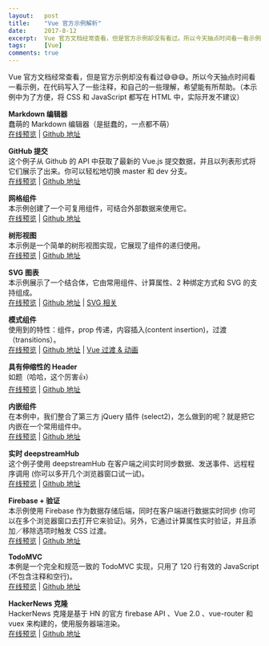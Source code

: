 ```yaml
---
layout:   post
title:    "Vue 官方示例解析"
date:     2017-8-12
excerpt:  Vue 官方文档经常查看，但是官方示例却没有看过。所以今天抽点时间看一看示例，在代码写入了一些注释，和自己的一些理解，希望能有所帮助。（本示例中为了方便，将 CSS 和 JavaScript 都写在 HTML 中，实际开发不建议）
tags:     [Vue]
comments: true
---
```


Vue 官方文档经常查看，但是官方示例却没有看过😅😅😅。所以今天抽点时间看一看示例，在代码写入了一些注释，和自己的一些理解，希望能有所帮助。（本示例中为了方便，将 CSS 和 JavaScript 都写在 HTML 中，实际开发不建议）

**Markdown 编辑器**  
蠢萌的 Markdown 编辑器（是挺蠢的，一点都不萌）  
[在线预览](/online/Vue-official-example/markdown.html) | 
[Github 地址](https://github.com/zouyongzou/zouyongzou.github.io/blob/master/online/Vue-official-example/markdown.html)

**GitHub 提交**  
这个例子从 Github 的 API 中获取了最新的 Vue.js 提交数据，并且以列表形式将它们展示了出来。你可以轻松地切换 master 和 dev 分支。  
[在线预览](/online/Vue-official-example/github-commit.html) | 
[Github 地址](https://github.com/zouyongzou/zouyongzou.github.io/blob/master/online/Vue-official-example/github-commit.html)

**网格组件**  
本示例创建了一个可复用组件，可结合外部数据来使用它。  
[在线预览](/online/Vue-official-example/grid.html) | 
[Github 地址](https://github.com/zouyongzou/zouyongzou.github.io/blob/master/online/Vue-official-example/grid.html)

**树形视图**  
本示例是一个简单的树形视图实现，它展现了组件的递归使用。  
[在线预览](/online/Vue-official-example/tree.html) | 
[Github 地址](https://github.com/zouyongzou/zouyongzou.github.io/blob/master/online/Vue-official-example/tree.html)

**SVG 图表**  
本示例展示了一个结合体，它由常用组件、计算属性、2 种绑定方式和 SVG 的支持组成。  
[在线预览](/online/Vue-official-example/svg.html) | 
[Github 地址](https://github.com/zouyongzou/zouyongzou.github.io/blob/master/online/Vue-official-example/svg.html) | 
[SVG 相关](https://developer.mozilla.org/en-US/docs/Web/SVG)

**模式组件**  
使用到的特性：组件，prop 传递，内容插入(content insertion)，过渡（transitions）。  
[在线预览](/online/Vue-official-example/modal.html) | 
[Github 地址](https://github.com/zouyongzou/zouyongzou.github.io/blob/master/online/Vue-official-example/modal.html) | 
[Vue 过渡 & 动画](https://cn.vuejs.org/v2/guide/transitions.html)

**具有伸缩性的 Header**  
如题（哈哈，这个厉害👍）  
[在线预览](/online/Vue-official-example/elastic-header.html) | 
[Github 地址](https://github.com/zouyongzou/zouyongzou.github.io/blob/master/online/Vue-official-example/elastic-header.html)

**内嵌组件**  
在本例中，我们整合了第三方 jQuery 插件 (select2)，怎么做到的呢？就是把它内嵌在一个常用组件中。  
[在线预览](/online/Vue-official-example/select2.html) | 
[Github 地址](https://github.com/zouyongzou/zouyongzou.github.io/blob/master/online/Vue-official-example/select2.html)

**实时 deepstreamHub**  
这个例子使用 deepstreamHub 在客户端之间实时同步数据、发送事件、远程程序调用 (你可以多开几个浏览器窗口试一试)。  
[在线预览](/online/Vue-official-example/select2.html) | 
[Github 地址](https://github.com/zouyongzou/zouyongzou.github.io/blob/master/online/Vue-official-example/select2.html)

**Firebase + 验证**  
本示例使用 Firebase 作为数据存储后端，同时在客户端进行数据实时同步 (你可以在多个浏览器窗口去打开它来验证)。另外，它通过计算属性实时验证，并且添加／移除选项时触发 CSS 过渡。  
[在线预览](/online/Vue-official-example/select2.html) | 
[Github 地址](https://github.com/zouyongzou/zouyongzou.github.io/blob/master/online/Vue-official-example/select2.html)

**TodoMVC**  
本例是一个完全和规范一致的 TodoMVC 实现，只用了 120 行有效的 JavaScript (不包含注释和空行)。  
[在线预览](/online/Vue-official-example/select2.html) | 
[Github 地址](https://github.com/zouyongzou/zouyongzou.github.io/blob/master/online/Vue-official-example/select2.html)

**HackerNews 克隆**  
HackerNews 克隆是基于 HN 的官方 firebase API 、Vue 2.0 、vue-router 和 vuex 来构建的，使用服务器端渲染。  
[在线预览](/online/Vue-official-example/select2.html) | 
[Github 地址](https://github.com/zouyongzou/zouyongzou.github.io/blob/master/online/Vue-official-example/select2.html)